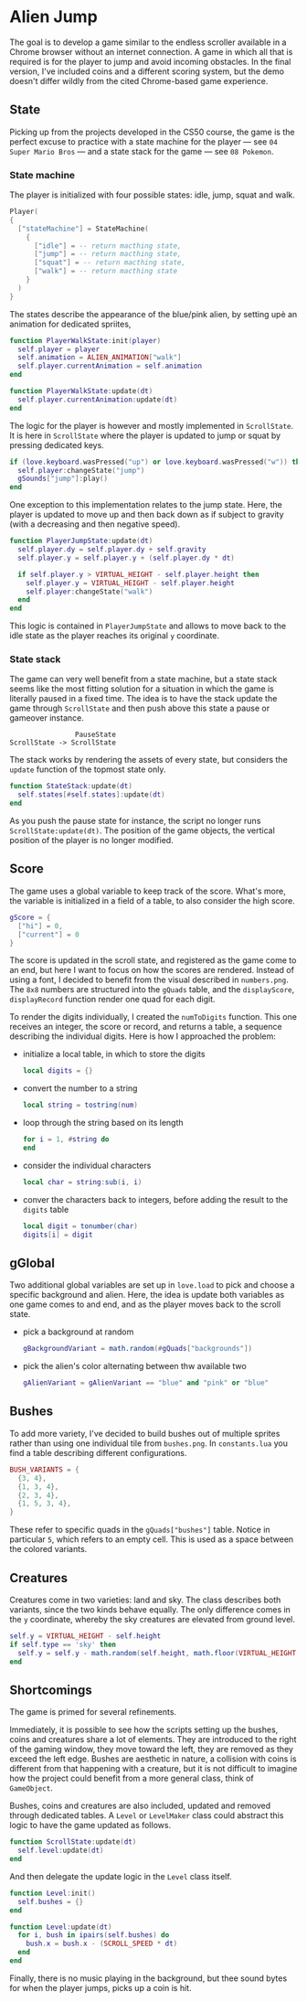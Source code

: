 # Alien Jump

The goal is to develop a game similar to the endless scroller available in a Chrome browser without an internet connection. A game in which all that is required is for the player to jump and avoid incoming obstacles. In the final version, I've included coins and a different scoring system, but the demo doesn't differ wildly from the cited Chrome-based game experience.

## State

Picking up from the projects developed in the CS50 course, the game is the perfect excuse to practice with a state machine for the player — see `04 Super Mario Bros` — and a state stack for the game — see `08 Pokemon`.

### State machine

The player is initialized with four possible states: idle, jump, squat and walk.

```lua
Player(
{
  ["stateMachine"] = StateMachine(
    {
      ["idle"] = -- return macthing state,
      ["jump"] = -- return macthing state,
      ["squat"] = -- return macthing state,
      ["walk"] = -- return macthing state
    }
  )
}
```

The states describe the appearance of the blue/pink alien, by setting upè an animation for dedicated spriites,

```lua
function PlayerWalkState:init(player)
  self.player = player
  self.animation = ALIEN_ANIMATION["walk"]
  self.player.currentAnimation = self.animation
end

function PlayerWalkState:update(dt)
  self.player.currentAnimation:update(dt)
end
```

The logic for the player is however and mostly implemented in `ScrollState`. It is here in `ScrollState` where the player is updated to jump or squat by pressing dedicated keys.

```lua
if (love.keyboard.wasPressed("up") or love.keyboard.wasPressed("w")) then
  self.player:changeState("jump")
  gSounds["jump"]:play()
end
```

One exception to this implementation relates to the jump state. Here, the player is updated to move up and then back down as if subject to gravity (with a decreasing and then negative speed).

```lua
function PlayerJumpState:update(dt)
  self.player.dy = self.player.dy + self.gravity
  self.player.y = self.player.y + (self.player.dy * dt)

  if self.player.y > VIRTUAL_HEIGHT - self.player.height then
    self.player.y = VIRTUAL_HEIGHT - self.player.height
    self.player:changeState("walk")
  end
end
```

This logic is contained in `PlayerJumpState` and allows to move back to the idle state as the player reaches its original `y` coordinate.

### State stack

The game can very well benefit from a state machine, but a state stack seems like the most fitting solution for a situation in which the game is literally paused in a fixed time. The idea is to have the stack update the game through `ScrollState` and then push above this state a pause or gameover instance.

```text
                PauseState
ScrollState -> ScrollState
```

The stack works by rendering the assets of every state, but considers the `update` function of the topmost state only.

```lua
function StateStack:update(dt)
  self.states[#self.states]:update(dt)
end
```

As you push the pause state for instance, the script no longer runs `ScrollState:update(dt)`. The position of the game objects, the vertical position of the player is no longer modified.

## Score

The game uses a global variable to keep track of the score. What's more, the variable is initialized in a field of a table, to also consider the high score.

```lua
gScore = {
  ["hi"] = 0,
  ["current"] = 0
}
```

The score is updated in the scroll state, and registered as the game come to an end, but here I want to focus on how the scores are rendered. Instead of using a font, I decided to benefit from the visual described in `numbers.png`. The `8x8` numbers are structured into the `gQuads` table, and the `displayScore`, `displayRecord` function render one quad for each digit.

To render the digits individually, I created the `numToDigits` function. This one receives an integer, the score or record, and returns a table, a sequence describing the individual digits. Here is how I approached the problem:

- initialize a local table, in which to store the digits

  ```lua
  local digits = {}
  ```

- convert the number to a string

  ```lua
  local string = tostring(num)
  ```

- loop through the string based on its length

  ```lua
  for i = 1, #string do
  end
  ```

- consider the individual characters

  ```lua
  local char = string:sub(i, i)
  ```

- conver the characters back to integers, before adding the result to the `digits` table

  ```lua
  local digit = tonumber(char)
  digits[i] = digit
  ```

## gGlobal

Two additional global variables are set up in `love.load` to pick and choose a specific background and alien. Here, the idea is update both variables as one game comes to and end, and as the player moves back to the scroll state.

- pick a background at random

  ```lua
  gBackgroundVariant = math.random(#gQuads["backgrounds"])
  ```

- pick the alien's color alternating between thw available two

  ```lua
  gAlienVariant = gAlienVariant == "blue" and "pink" or "blue"
  ```

## Bushes

To add more variety, I've decided to build bushes out of multiple sprites rather than using one individual tile from `bushes.png`. In `constants.lua` you find a table describing different configurations.

```lua
BUSH_VARIANTS = {
  {3, 4},
  {1, 3, 4},
  {2, 3, 4},
  {1, 5, 3, 4},
}
```

These refer to specific quads in the `gQuads["bushes"]` table. Notice in particular `5`, which refers to an empty cell. This is used as a space between the colored variants.

## Creatures

Creatures come in two varieties: land and sky. The class describes both variants, since the two kinds behave equally. The only difference comes in the `y` coordinate, whereby the sky creatures are elevated from ground level.

```lua
self.y = VIRTUAL_HEIGHT - self.height
if self.type == 'sky' then
  self.y = self.y - math.random(self.height, math.floor(VIRTUAL_HEIGHT / 2))
end
```

## Shortcomings

The game is primed for several refinements.

Immediately, it is possible to see how the scripts setting up the bushes, coins and creatures share a lot of elements. They are introduced to the right of the gaming window, they move toward the left, they are removed as they exceed the left edge. Bushes are aesthetic in nature, a collision with coins is different from that happening with a creature, but it is not difficult to imagine how the project could benefit from a more general class, think of `GameObject`.

Bushes, coins and creatures are also included, updated and removed through dedicated tables. A `Level` or `LevelMaker` class could abstract this logic to have the game updated as follows.

```lua
function ScrollState:update(dt)
  self.level:update(dt)
end
```

And then delegate the update logic in the `Level` class itself.

```lua
function Level:init()
  self.bushes = {}
end

function Level:update(dt)
  for i, bush in ipairs(self.bushes) do
    bush.x = bush.x - (SCROLL_SPEED * dt)
  end
end
```

Finally, there is no music playing in the background, but thee sound bytes for when the player jumps, picks up a coin is hit.
